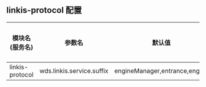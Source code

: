 ## linkis-protocol 配置

| 模块名(服务名) | 参数名 | 默认值 | 描述 | 是否引用|
| -------- | -------- | ----- |----- |  -----   |
|linkis-protocol|wds.linkis.service.suffix| engineManager,entrance,engine | service.suffix |true|
